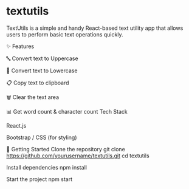 # textutils
TextUtils is a simple and handy React-based text utility app that allows users to perform basic text operations quickly.

✨ Features

🔤 Convert text to Uppercase

🔡 Convert text to Lowercase

📋 Copy text to clipboard

🗑️ Clear the text area

📊 Get word count & character count
Tech Stack

React.js

Bootstrap / CSS (for styling)

🚀 Getting Started
Clone the repository
git clone https://github.com/yourusername/textutils.git
cd textutils

Install dependencies
npm install

Start the project
npm start
 
